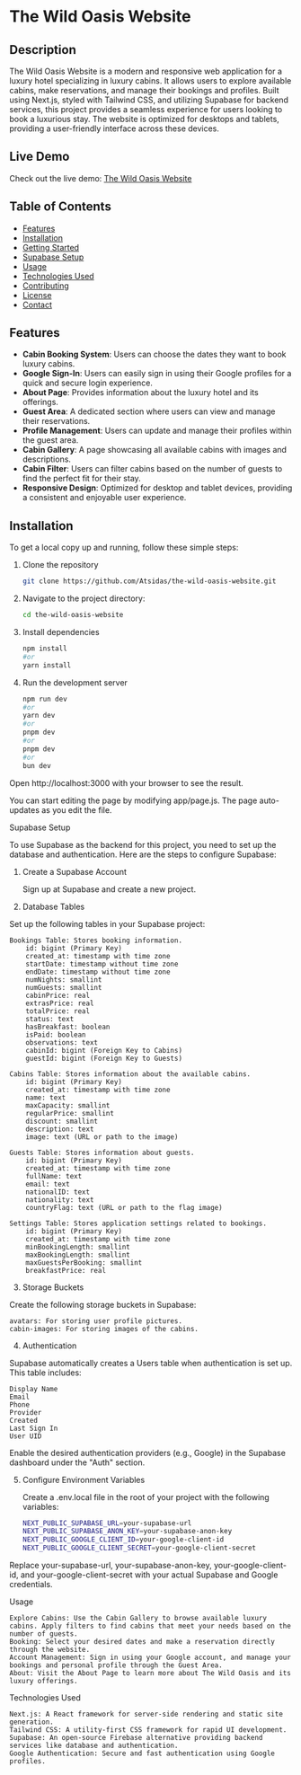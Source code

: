 # The Wild Oasis Website

## Description

The Wild Oasis Website is a modern and responsive web application for a luxury hotel specializing in luxury cabins. It allows users to explore available cabins, make reservations, and manage their bookings and profiles. Built using Next.js, styled with Tailwind CSS, and utilizing Supabase for backend services, this project provides a seamless experience for users looking to book a luxurious stay. The website is optimized for desktops and tablets, providing a user-friendly interface across these devices.

## Live Demo

Check out the live demo: [The Wild Oasis Website](https://the-wild-oasis-website-by-antonis.vercel.app/)

## Table of Contents

- [Features](#features)
- [Installation](#installation)
- [Getting Started](#getting-started)
- [Supabase Setup](#supabase-setup)
- [Usage](#usage)
- [Technologies Used](#technologies-used)
- [Contributing](#contributing)
- [License](#license)
- [Contact](#contact)

## Features

- **Cabin Booking System**: Users can choose the dates they want to book luxury cabins.
- **Google Sign-In**: Users can easily sign in using their Google profiles for a quick and secure login experience.
- **About Page**: Provides information about the luxury hotel and its offerings.
- **Guest Area**: A dedicated section where users can view and manage their reservations.
- **Profile Management**: Users can update and manage their profiles within the guest area.
- **Cabin Gallery**: A page showcasing all available cabins with images and descriptions.
- **Cabin Filter**: Users can filter cabins based on the number of guests to find the perfect fit for their stay.
- **Responsive Design**: Optimized for desktop and tablet devices, providing a consistent and enjoyable user experience.

## Installation

To get a local copy up and running, follow these simple steps:

1. Clone the repository
   ```bash
   git clone https://github.com/Atsidas/the-wild-oasis-website.git
2. Navigate to the project directory:
   ```bash 
   cd the-wild-oasis-website
3. Install dependencies
   ```bash 
   npm install
   #or
   yarn install
4. Run the development server
   ```bash
   npm run dev
   #or
   yarn dev
   #or
   pnpm dev
   #or
   pnpm dev
   #or
   bun dev

Open http://localhost:3000 with your browser to see the result.

You can start editing the page by modifying app/page.js. The page auto-updates as you edit the file.

Supabase Setup

To use Supabase as the backend for this project, you need to set up the database and authentication. Here are the steps to configure Supabase:
1. Create a Supabase Account

    Sign up at Supabase and create a new project.

2. Database Tables

Set up the following tables in your Supabase project:

    Bookings Table: Stores booking information.
        id: bigint (Primary Key)
        created_at: timestamp with time zone
        startDate: timestamp without time zone
        endDate: timestamp without time zone
        numNights: smallint
        numGuests: smallint
        cabinPrice: real
        extrasPrice: real
        totalPrice: real
        status: text
        hasBreakfast: boolean
        isPaid: boolean
        observations: text
        cabinId: bigint (Foreign Key to Cabins)
        guestId: bigint (Foreign Key to Guests)

    Cabins Table: Stores information about the available cabins.
        id: bigint (Primary Key)
        created_at: timestamp with time zone
        name: text
        maxCapacity: smallint
        regularPrice: smallint
        discount: smallint
        description: text
        image: text (URL or path to the image)

    Guests Table: Stores information about guests.
        id: bigint (Primary Key)
        created_at: timestamp with time zone
        fullName: text
        email: text
        nationalID: text
        nationality: text
        countryFlag: text (URL or path to the flag image)

    Settings Table: Stores application settings related to bookings.
        id: bigint (Primary Key)
        created_at: timestamp with time zone
        minBookingLength: smallint
        maxBookingLength: smallint
        maxGuestsPerBooking: smallint
        breakfastPrice: real

3. Storage Buckets

Create the following storage buckets in Supabase:

    avatars: For storing user profile pictures.
    cabin-images: For storing images of the cabins.

4. Authentication

Supabase automatically creates a Users table when authentication is set up. This table includes:

    Display Name
    Email
    Phone
    Provider
    Created
    Last Sign In
    User UID

Enable the desired authentication providers (e.g., Google) in the Supabase dashboard under the "Auth" section.

5. Configure Environment Variables

    Create a .env.local file in the root of your project with the following variables:

    ```bash 
    NEXT_PUBLIC_SUPABASE_URL=your-supabase-url
    NEXT_PUBLIC_SUPABASE_ANON_KEY=your-supabase-anon-key
    NEXT_PUBLIC_GOOGLE_CLIENT_ID=your-google-client-id
    NEXT_PUBLIC_GOOGLE_CLIENT_SECRET=your-google-client-secret

Replace your-supabase-url, your-supabase-anon-key, your-google-client-id, and your-google-client-secret with your actual Supabase and Google credentials.

Usage

    Explore Cabins: Use the Cabin Gallery to browse available luxury cabins. Apply filters to find cabins that meet your needs based on the number of guests.
    Booking: Select your desired dates and make a reservation directly through the website.
    Account Management: Sign in using your Google account, and manage your bookings and personal profile through the Guest Area.
    About: Visit the About Page to learn more about The Wild Oasis and its luxury offerings.

Technologies Used

    Next.js: A React framework for server-side rendering and static site generation.
    Tailwind CSS: A utility-first CSS framework for rapid UI development.
    Supabase: An open-source Firebase alternative providing backend services like database and authentication.
    Google Authentication: Secure and fast authentication using Google profiles.
